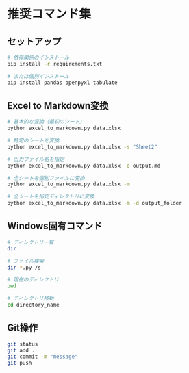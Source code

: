 # 推奨コマンド集

## セットアップ
```bash
# 依存関係のインストール
pip install -r requirements.txt

# または個別インストール
pip install pandas openpyxl tabulate
```

## Excel to Markdown変換
```bash
# 基本的な変換（最初のシート）
python excel_to_markdown.py data.xlsx

# 特定のシートを変換
python excel_to_markdown.py data.xlsx -s "Sheet2"

# 出力ファイル名を指定
python excel_to_markdown.py data.xlsx -o output.md

# 全シートを個別ファイルに変換
python excel_to_markdown.py data.xlsx -m

# 全シートを指定ディレクトリに変換
python excel_to_markdown.py data.xlsx -m -d output_folder
```

## Windows固有コマンド
```bash
# ディレクトリ一覧
dir

# ファイル検索
dir *.py /s

# 現在のディレクトリ
pwd

# ディレクトリ移動
cd directory_name
```

## Git操作
```bash
git status
git add .
git commit -m "message"
git push
```